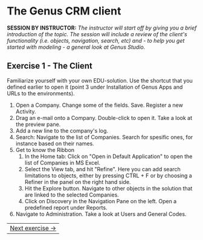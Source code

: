 # The Genus CRM client
**SESSION BY INSTRUCTOR:** *The instructor will start off by giving you a brief introduction of the topic. The session will include a review of the client's functionality (i.e. objects, navigation, search, etc) and - to help you get started with modeling - a general look at Genus Studio.*

## Exercise 1 - The Client
Familiarize yourself with your own EDU-solution. Use the shortcut that you defined earlier to open it (point 3 under Installation of Genus Apps and URLs to the environments).

1. Open a Company. Change some of the fields. Save. Register a new Activity.
2. Drag an e-mail onto a Company. Double-click to open it. Take a look at the preview pane.
3. Add a new line to the company's log.
4. Search: Navigate to the list of Companies. Search for spesific ones, for instance based on their names.
5. Get to know the Ribbon
   1. In the Home tab: Click on "Open in Default Application" to open the list of Companies in MS Excel.
   2. Select the View tab, and hit "Refine". Here you can add search limitations to objects, either by pressing CTRL + F or by choosing a Refiner in the panel on the right hand side.
   3. Hit the Explore button. Navigate to other objects in the solution that are linked to the selected Companies.
   4. Click on Discovery in the Navigation Pane on the left. Open a predefined report under Reports.
6. Navigate to Administration. Take a look at Users and General Codes.


<table>
   <tr><td align="right"><a href="exercise-02.md">Next exercise -></a></td></tr>
</table>